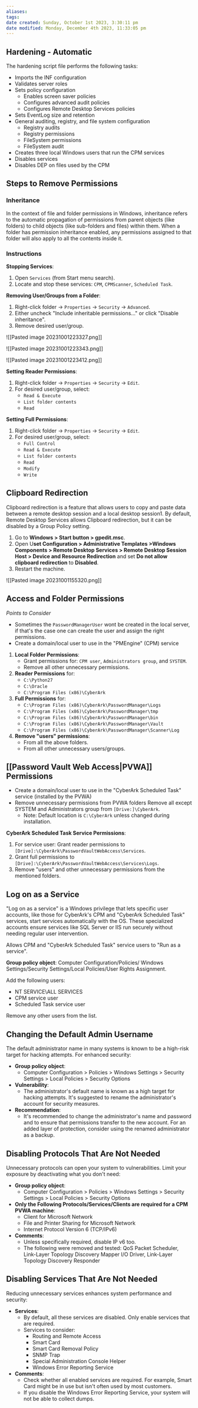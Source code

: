 ```yaml
---
aliases: 
tags: 
date created: Sunday, October 1st 2023, 3:30:11 pm
date modified: Monday, December 4th 2023, 11:33:05 pm
---
```


## Hardening - Automatic

The hardening script file performs the following tasks:

- Imports the INF configuration
- Validates server roles
- Sets policy configuration
    - Enables screen saver policies
    - Configures advanced audit policies
    - Configures Remote Desktop Services policies
- Sets EventLog size and retention
- General auditing, registry, and file system configuration 
    - Registry audits
    - Registry permissions
    - FileSystem permissions
    - FileSystem audit
- Creates three local Windows users that run the CPM services
- Disables services
- Disables DEP on files used by the CPM  

## Steps to Remove Permissions

### Inheritance

In the context of file and folder permissions in Windows, inheritance refers to the automatic propagation of permissions from parent objects (like folders) to child objects (like sub-folders and files) within them. When a folder has permission inheritance enabled, any permissions assigned to that folder will also apply to all the contents inside it.  

### Instructions

**Stopping Services**:
1. Open `Services` (from Start menu search).
2. Locate and stop these services: `CPM`, `CPMScanner`, `Scheduled Task`.

**Removing User/Groups from a Folder**:
1. Right-click folder → `Properties` → `Security` → `Advanced`.
2. Either uncheck "Include inheritable permissions..." or click "Disable inheritance".
3. Remove desired user/group.

![[Pasted image 20231001223327.png]]

![[Pasted image 20231001223343.png]]

![[Pasted image 20231001223412.png]]  

**Setting Reader Permissions**:
1. Right-click folder → `Properties` → `Security` → `Edit`.
2. For desired user/group, select: 
   - `Read & Execute`
   - `List folder contents`
   - `Read`

**Setting Full Permissions**:
1. Right-click folder → `Properties` → `Security` → `Edit`.
2. For desired user/group, select:
   - `Full Control`
   - `Read & Execute`
   - `List folder contents`
   - `Read`
   - `Modify`
   - `Write`

## Clipboard Redirection

Clipboard redirection is a feature that allows users to copy and paste data between a remote desktop session and a local desktop session1. By default, Remote Desktop Services allows Clipboard redirection, but it can be disabled by a Group Policy setting.  

1. Go to **Windows > Start button > gpedit.msc**.
2. Open U**set Configuration > Administrative Templates >Windows Components > Remote Desktop Services > Remote Desktop Session Host > Device and Resource Redirection** and set **Do not allow clipboard redirection** to **Disabled**.
3. Restart the machine.

![[Pasted image 20231001155320.png]]

## Access and Folder Permissions

_Points to Consider_  
- Sometimes the `PasswordManagerUser` wont be created in the local server, if that's the case one can create the user and assign the right permissions.
- Create a domain/local user to use in the "PMEngine" (CPM) service

1. **Local Folder Permissions**:
   - Grant permissions for: `CPM user`, `Administrators group`, and `SYSTEM`.
   - Remove all other unnecessary permissions.
2. **Reader Permissions** for:
   - `C:\Python27`
   - `C:\Oracle`
   - `C:\Program Files (x86)\CyberArk`
3. **Full Permissions** for:
   - `C:\Program Files (x86)\CyberArk\PasswordManager\Logs`
   - `C:\Program Files (x86)\CyberArk\PasswordManager\tmp`
   - `C:\Program Files (x86)\CyberArk\PasswordManager\bin`
   - `C:\Program Files (x86)\CyberArk\PasswordManager\Vault`
   - `C:\Program Files (x86)\CyberArk\PasswordManager\Scanner\Log`
4. **Remove "users" permissions**:
   - From all the above folders.
   - From all other unnecessary users/groups.  

## [[Password Vault Web Access|PVWA]] Permissions

- Create a domain/local user to use in the "CyberArk Scheduled Task" service (installed by the PVWA)  
- Remove unnecessary permissions from PVWA folders Remove all except SYSTEM and Administrators group from `[Drive:]\CyberArk`.  
	- Note: Default location is `C:\CyberArk` unless changed during installation. 

**CyberArk Scheduled Task Service Permissions**:
1. For service user: Grant reader permissions to `[Drive]:\CyberArk\PasswordVaultWebAccess\Services`.
2. Grant full permissions to `[Drive]:\CyberArk\PasswordVaultWebAccess\Services\Logs`.
3. Remove "users" and other unnecessary permissions from the mentioned folders.

## Log on as a Service

"Log on as a service" is a Windows privilege that lets specific user accounts, like those for CyberArk's CPM and "CyberArk Scheduled Task" services, start services automatically with the OS. These specialized accounts ensure services like SQL Server or IIS run securely without needing regular user intervention.

Allows CPM and "CyberArk Scheduled Task" service users to "Run as a service".  

**Group policy object**: Computer Configuration/Policies/ Windows Settings/Security Settings/Local Policies/User Rights Assignment.

Add the following users:

- NT SERVICE\ALL SERVICES
- CPM service user
- Scheduled Task service user

Remove any other users from the list.

## Changing the Default Admin Username

The default administrator name in many systems is known to be a high-risk target for hacking attempts. For enhanced security:

- **Group policy object**: 
  - Computer Configuration > Policies > Windows Settings > Security Settings > Local Policies > Security Options
- **Vulnerability**: 
  - The administrator's default name is known as a high target for hacking attempts. It's suggested to rename the administrator's account for security measures.
- **Recommendation**: 
  - It's recommended to change the administrator's name and password and to ensure that permissions transfer to the new account. For an added layer of protection, consider using the renamed administrator as a backup.

## Disabling Protocols That Are Not Needed

Unnecessary protocols can open your system to vulnerabilities. Limit your exposure by deactivating what you don't need:

- **Group policy object**:
  - Computer Configuration > Policies > Windows Settings > Security Settings > Local Policies > Security Options
- **Only the Following Protocols/Services/Clients are required for a CPM PVWA machine**:
  - Client for Microsoft Network
  - File and Printer Sharing for Microsoft Network
  - Internet Protocol Version 6 (TCP/IPv6)
- **Comments**: 
  - Unless specifically required, disable IP v6 too.
  - The following were removed and tested: QoS Packet Scheduler, Link-Layer Topology Discovery Mapper I/O Driver, Link-Layer Topology Discovery Responder

## Disabling Services That Are Not Needed

Reducing unnecessary services enhances system performance and security:

- **Services**: 
  - By default, all these services are disabled. Only enable services that are required.
  - Services to consider: 
    - Routing and Remote Access
    - Smart Card
    - Smart Card Removal Policy
    - SNMP Trap
    - Special Administration Console Helper
    - Windows Error Reporting Service
- **Comments**:
  - Check whether all enabled services are required. For example, Smart Card might be in use but isn't often used by most customers.
  - If you disable the Windows Error Reporting Service, your system will not be able to collect dumps.
